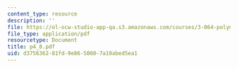 ```yaml
---
content_type: resource
description: ''
file: https://ol-ocw-studio-app-qa.s3.amazonaws.com/courses/3-064-polymer-engineering-fall-2003/d375636281fd9e8650607a19abed5ea1_p4_8.pdf
file_type: application/pdf
resourcetype: Document
title: p4_8.pdf
uid: d3756362-81fd-9e86-5060-7a19abed5ea1
---
```

